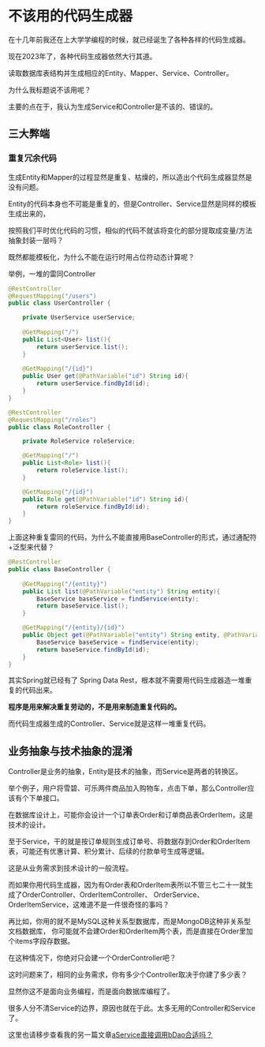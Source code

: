 # 不该用的代码生成器
在十几年前我还在上大学学编程的时候，就已经诞生了各种各样的代码生成器。

现在2023年了，各种代码生成器依然大行其道。

读取数据库表结构并生成相应的Entity、Mapper、Service、Controller。

为什么我标题说不该用呢？

主要的点在于，我认为生成Service和Controller是不该的、错误的。

## 三大弊端
### 重复冗余代码
生成Entity和Mapper的过程显然是重复、枯燥的，所以造出个代码生成器显然是没有问题。

Entity的代码本身也不可能是重复的，但是Controller、Service显然是同样的模板生成出来的，

按照我们平时优化代码的习惯，相似的代码不就该将变化的部分提取成变量/方法抽象封装一层吗？

既然都能模板化，为什么不能在运行时用占位符动态计算呢？

举例，一堆的雷同Controller

```java
@RestController
@RequestMapping("/users")
public class UserController {

    private UserService userService;
    
    @GetMapping("/")
    public List<User> list(){
        return userService.list();
    }
    
    @GetMapping("/{id}")
    public User get(@PathVariable("id") String id){
        return userService.findById(id);
    }
}

@RestController
@RequestMapping("/roles")
public class RoleController {

    private RoleService roleService;

    @GetMapping("/")
    public List<Role> list(){
        return roleService.list();
    }

    @GetMapping("/{id}")
    public Role get(@PathVariable("id") String id){
        return roleService.findById(id);
    }
}
```

上面这种重复雷同的代码，为什么不能直接用BaseController的形式，通过通配符+泛型来代替？

```java
@RestController
public class BaseController {
    
    @GetMapping("/{entity}")
    public List list(@PathVariable("entity") String entity){
        BaseService baseService = findService(entity);
        return baseService.list();
    }

    @GetMapping("/{entity}/{id}")
    public Object get(@PathVariable("entity") String entity, @PathVariable("id") String id){
        BaseService baseService = findService(entity);
        return baseService.findById(id);
    }
}
```

其实Spring就已经有了 Spring Data Rest，根本就不需要用代码生成器造一堆重复的代码出来。

**程序是用来解决重复劳动的，不是用来制造重复代码的。**

而代码生成器生成的Controller、Service就是这样一堆重复代码。

## 业务抽象与技术抽象的混淆
Controller是业务的抽象，Entity是技术的抽象，而Service是两者的转换区。

举个例子，用户将雪碧、可乐两件商品加入购物车，点击下单，那么Controller应该有个下单接口。

在数据库设计上，可能你会设计一个订单表Order和订单商品表OrderItem，这是技术的设计。

至于Service，干的就是按订单规则生成订单号、将数据存到Order和OrderItem表，可能还有优惠计算、积分累计、后续的付款单号生成等逻辑。

这是从业务需求到技术设计的一般流程。

而如果你用代码生成器，因为有Order表和OrderItem表所以不管三七二十一就生成了OrderController、OrderItemController、
OrderService、OrderItemService，这难道不是一件很奇怪的事吗？

再比如，你用的就不是MySQL这种关系型数据库，而是MongoDB这种非关系型文档数据库，
你可能就不会建Order和OrderItem两个表，而是直接在Order里加个items字段存数据。

在这种情况下，你绝对只会建一个OrderController吧？

这时问题来了，相同的业务需求，你有多少个Controller取决于你建了多少表？

显然你这不是面向业务编程，而是面向数据库编程了。

很多人分不清Service的边界，原因也就在于此。太多无用的Controller和Service了。

这里也请移步查看我的另一篇文章[aService直接调用bDao合适吗？](aService直接调用bDao合适吗？.md)



















